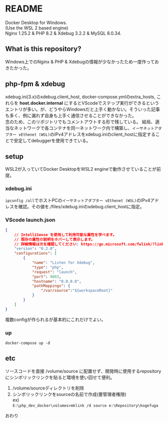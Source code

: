 # README

Docker Desktop for Windows.  
(Use the WSL 2 based engine)  
Nginx 1.25.2 & PHP 8.2 & Xdebug 3.2.2 & MySQL 8.0.34.  

## What is this repository?

Windows上でのNginx & PHP & Xdebugの情報が少なかったため一度作っておきたかった。

## php-fpm & xdebug

xdebug.ini(3.x)のxdebug.client_host, docker-compose.ymlのextra_hosts, これらを __host.docker.internal__ にするとVScodeでステップ実行ができるというエントリが多い。が、どうやらWindowsだと上手く動かない。そういった記事も多く、例に漏れず自身も上手く通信させることができなかった。  
念のため、このリポジトリでもコメントアウトする形で残している。
結局、適当なネットワークで各コンテナを同一ネットワーク内で構築し、`イーサネットアダプター vEthenet (WSL)`のIPv4アドレスをxdebug.iniのclient_hostに指定することで安定してdebuggerを使用できている。

## setup

WSL2が入っていてDocker DesktopをWSL2 engineで動作させていることが前提。

### xdebug.ini

`ipconfig /all`でホストPCの`イーサネットアダプター vEthenet (WSL)`のIPv4アドレスを確認。その値を./files/xdebug.iniのxdebug.client_hostに指定。

### VScode launch.json

```json
{
    // IntelliSense を使用して利用可能な属性を学べます。
    // 既存の属性の説明をホバーして表示します。
    // 詳細情報は次を確認してください: https://go.microsoft.com/fwlink/?linkid=830387
    "version": "0.2.0",
    "configurations": [
        {
            "name": "Listen for Xdebug",
            "type": "php",
            "request": "launch",
            "port": 9003,
            "hostname": "0.0.0.0",
            "pathMappings": {
                "/var/source":"${workspaceRoot}"
            }
        }
    ]
}
```

複数configが作られるが基本的にこれだけでよい。

### up

```
docker-compose up -d
```

## etc

ソースコードを直接 /volume/source に配置せず、開発時に使用するrepositoryにシンボリックリンクを貼ると環境を使い回せて便利。  

1. /volume/sourceディレクトリを削除
2. シンボリックリンクをsourceの名前で作成(要管理者権限)  
    ex)  
    `E:\php_dev_docker\volumes>mklink /d source e:\Repository\hogefuga`

おわり

